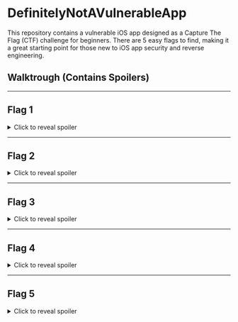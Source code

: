 # DefinitelyNotAVulnerableApp
This repository contains a vulnerable iOS app designed as a Capture The Flag (CTF) challenge for beginners. There are 5 easy flags to find, making it a great starting point for those new to iOS app security and reverse engineering.


## Walktrough (Contains Spoilers)
---

## Flag 1

<details>
<summary>Click to reveal spoiler</summary>

The flag is located in the Info.plist of the App. A straightforward `grep` command is sufficient to find it.

</details>

---

## Flag 2

<details>
<summary>Click to reveal spoiler</summary>

The flag is located in the PkgInfo as hexdump. Using `xxd` finds it.

</details>

---

## Flag 3

<details>
<summary>Click to reveal spoiler</summary>

The flag is hidden in an asset. Using a tool like [AssetCatalogTinkerer](https://github.com/insidegui/AssetCatalogTinkerer) to extract the assets reveals the flag.

</details>

---

## Flag 4

<details>
<summary>Click to reveal spoiler</summary>

The flag is hidden as a base64 string split in multiple parts in the binary. It can be found in the decompilation by searching for "==".

</details>

---

## Flag 5

<details>
<summary>Click to reveal spoiler</summary>

The flag is revealed by a method at runtime. Wee see in the decompilation that there is a "revealFlag" method. Attaching with lldb for example and calling the method will reveal the flag.

</details>
